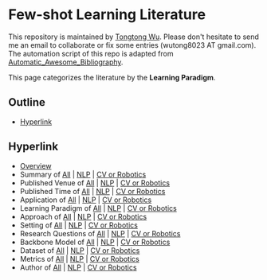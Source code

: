 # Few-shot Learning Literature 
This repository is maintained by [Tongtong Wu](https://wutong8023.site). Please don't hesitate to send me an email to collaborate or fix some entries (wutong8023 AT gmail.com). The automation script of this repo is adapted from [Automatic_Awesome_Bibliography](https://github.com/TLESORT/Automatic_Awesome_Bibliography).

This page categorizes the literature by the **Learning Paradigm**.

## Outline 
- [Hyperlink](https://github.com/wutong8023/Awesome_Few_Shot_Learning/blob/main/fsl4all/supervision/README.md#hyperlink)
## Hyperlink 
- [Overview](https://github.com/wutong8023/Awesome_Few_Shot_Learning/blob/main/README.md)
- Summary of [All](https://github.com/wutong8023/Awesome_Few_Shot_Learning/blob/main/fsl4all/./) | [NLP](https://github.com/wutong8023/Awesome_Few_Shot_Learning/blob/main/fsl4nlp/./) | [CV or Robotics](https://github.com/wutong8023/Awesome_Few_Shot_Learning/blob/main/fsl4cv_robot/./)
- Published Venue of [All](https://github.com/wutong8023/Awesome_Few_Shot_Learning/blob/main/fsl4all/venue) | [NLP](https://github.com/wutong8023/Awesome_Few_Shot_Learning/blob/main/fsl4nlp/venue) | [CV or Robotics](https://github.com/wutong8023/Awesome_Few_Shot_Learning/blob/main/fsl4cv_robot/venue)
- Published Time of [All](https://github.com/wutong8023/Awesome_Few_Shot_Learning/blob/main/fsl4all/time) | [NLP](https://github.com/wutong8023/Awesome_Few_Shot_Learning/blob/main/fsl4nlp/time) | [CV or Robotics](https://github.com/wutong8023/Awesome_Few_Shot_Learning/blob/main/fsl4cv_robot/time)
- Application of [All](https://github.com/wutong8023/Awesome_Few_Shot_Learning/blob/main/fsl4all/application) | [NLP](https://github.com/wutong8023/Awesome_Few_Shot_Learning/blob/main/fsl4nlp/application) | [CV or Robotics](https://github.com/wutong8023/Awesome_Few_Shot_Learning/blob/main/fsl4cv_robot/application)
-  Learning Paradigm of [All](https://github.com/wutong8023/Awesome_Few_Shot_Learning/blob/main/fsl4all/supervision) | [NLP](https://github.com/wutong8023/Awesome_Few_Shot_Learning/blob/main/fsl4nlp/supervision) | [CV or Robotics](https://github.com/wutong8023/Awesome_Few_Shot_Learning/blob/main/fsl4cv_robot/supervision)
- Approach of [All](https://github.com/wutong8023/Awesome_Few_Shot_Learning/blob/main/fsl4all/approach) | [NLP](https://github.com/wutong8023/Awesome_Few_Shot_Learning/blob/main/fsl4nlp/approach) | [CV or Robotics](https://github.com/wutong8023/Awesome_Few_Shot_Learning/blob/main/fsl4cv_robot/approach)
- Setting of [All](https://github.com/wutong8023/Awesome_Few_Shot_Learning/blob/main/fsl4all/setting) | [NLP](https://github.com/wutong8023/Awesome_Few_Shot_Learning/blob/main/fsl4nlp/setting) | [CV or Robotics](https://github.com/wutong8023/Awesome_Few_Shot_Learning/blob/main/fsl4cv_robot/setting)
- Research Questions of [All](https://github.com/wutong8023/Awesome_Few_Shot_Learning/blob/main/fsl4all/research_question) | [NLP](https://github.com/wutong8023/Awesome_Few_Shot_Learning/blob/main/fsl4nlp/research_question) | [CV or Robotics](https://github.com/wutong8023/Awesome_Few_Shot_Learning/blob/main/fsl4cv_robot/research_question)
- Backbone Model of [All](https://github.com/wutong8023/Awesome_Few_Shot_Learning/blob/main/fsl4all/backbone_model) | [NLP](https://github.com/wutong8023/Awesome_Few_Shot_Learning/blob/main/fsl4nlp/backbone_model) | [CV or Robotics](https://github.com/wutong8023/Awesome_Few_Shot_Learning/blob/main/fsl4cv_robot/backbone_model)
- Dataset of [All](https://github.com/wutong8023/Awesome_Few_Shot_Learning/blob/main/fsl4all/dataset) | [NLP](https://github.com/wutong8023/Awesome_Few_Shot_Learning/blob/main/fsl4nlp/dataset) | [CV or Robotics](https://github.com/wutong8023/Awesome_Few_Shot_Learning/blob/main/fsl4cv_robot/dataset)
- Metrics of [All](https://github.com/wutong8023/Awesome_Few_Shot_Learning/blob/main/fsl4all/metrics) | [NLP](https://github.com/wutong8023/Awesome_Few_Shot_Learning/blob/main/fsl4nlp/metrics) | [CV or Robotics](https://github.com/wutong8023/Awesome_Few_Shot_Learning/blob/main/fsl4cv_robot/metrics)
- Author of [All](https://github.com/wutong8023/Awesome_Few_Shot_Learning/blob/main/fsl4all/author) | [NLP](https://github.com/wutong8023/Awesome_Few_Shot_Learning/blob/main/fsl4nlp/author) | [CV or Robotics](https://github.com/wutong8023/Awesome_Few_Shot_Learning/blob/main/fsl4cv_robot/author)
